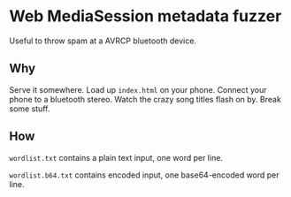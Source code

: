 # Web MediaSession metadata fuzzer
Useful to throw spam at a AVRCP bluetooth device.

## Why
Serve it somewhere. Load up `index.html` on your phone. Connect your phone to a bluetooth stereo. Watch the crazy song titles flash on by. Break some stuff.

## How
`wordlist.txt` contains a plain text input, one word per line.

`wordlist.b64.txt` contains encoded input, one base64-encoded word per line.